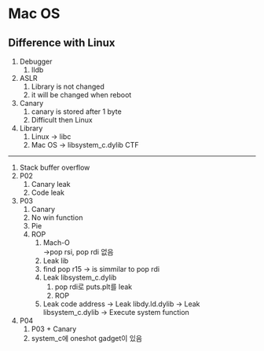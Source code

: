 Mac OS
==============================
Difference with Linux
--------------------------------------------------
1. Debugger
    1. lldb
2. ASLR
    1. Library is not changed
    2. it will be changed when reboot
3. Canary
    1. canary is stored after 1 byte
    2. Difficult then Linux
4. Library
    1. Linux -> libc
    2. Mac OS -> libsystem_c.dylib
CTF
-----------------------------------------------------
1. Stack buffer overflow
2. P02
    1. Canary leak
    2. Code leak
3. P03
    1. Canary
    2. No win function
    3. Pie
    4. ROP
        1. Mach-O
            <br/>->pop rsi, pop rdi 없음
        2. Leak lib
        3. find pop r15 -> is simmilar to pop rdi
        4. Leak libsystem_c.dylib
            1. pop rdi로 puts.plt를 leak
            2. ROP
        5. Leak code address -> Leak libdy.ld.dylib -> Leak libsystem_c.dylib -> Execute system function
4. P04
    1. P03 + Canary
    2. system_c에 oneshot gadget이 있음